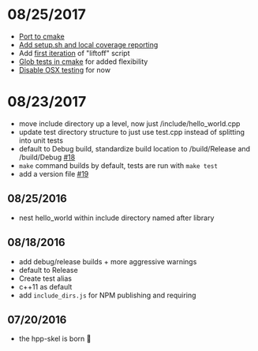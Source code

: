 # 08/25/2017

* [Port to cmake](https://github.com/mapbox/hpp-skel/pull/24)
* [Add setup.sh and local coverage reporting](https://github.com/mapbox/hpp-skel/pull/27)
* Add [first iteration](https://github.com/mapbox/hpp-skel/pull/29) of "liftoff" script
* [Glob tests in cmake](https://github.com/mapbox/hpp-skel/pull/30) for added flexibility 
* [Disable OSX testing](https://github.com/mapbox/hpp-skel/pull/35) for now

# 08/23/2017

* move include directory up a level, now just /include/hello_world.cpp
* update test directory structure to just use test.cpp instead of splitting into unit tests
* default to Debug build, standardize build location to /build/Release and /build/Debug [#18](https://github.com/mapbox/hpp-skel/issues/18)
* `make` command builds by default, tests are run with `make test`
* add a version file [#19](https://github.com/mapbox/hpp-skel/issues/19)

## 08/25/2016

* nest hello_world within include directory named after library

## 08/18/2016

*	add debug/release builds + more aggressive warnings
*	default to Release
* Create test alias
*	c++11 as default
* add `include_dirs.js` for NPM publishing and requiring

## 07/20/2016

* the hpp-skel is born :baby:
